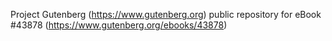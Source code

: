 Project Gutenberg (https://www.gutenberg.org) public repository for eBook #43878 (https://www.gutenberg.org/ebooks/43878)
